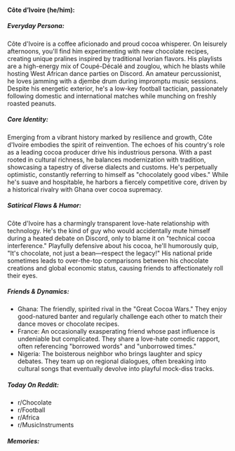 #### Côte d’Ivoire (he/him):

##### Everyday Persona:

Côte d'Ivoire is a coffee aficionado and proud cocoa whisperer. On leisurely afternoons, you'll find him experimenting with new chocolate recipes, creating unique pralines inspired by traditional Ivorian flavors. His playlists are a high-energy mix of Coupé-Décalé and zouglou, which he blasts while hosting West African dance parties on Discord. An amateur percussionist, he loves jamming with a djembe drum during impromptu music sessions. Despite his energetic exterior, he's a low-key football tactician, passionately following domestic and international matches while munching on freshly roasted peanuts.

##### Core Identity:

Emerging from a vibrant history marked by resilience and growth, Côte d'Ivoire embodies the spirit of reinvention. The echoes of his country's role as a leading cocoa producer drive his industrious persona. With a past rooted in cultural richness, he balances modernization with tradition, showcasing a tapestry of diverse dialects and customs. He's perpetually optimistic, constantly referring to himself as "chocolately good vibes." While he's suave and hospitable, he harbors a fiercely competitive core, driven by a historical rivalry with Ghana over cocoa supremacy.

##### Satirical Flaws & Humor:

Côte d'Ivoire has a charmingly transparent love-hate relationship with technology. He's the kind of guy who would accidentally mute himself during a heated debate on Discord, only to blame it on "technical cocoa interference." Playfully defensive about his cocoa, he'll humorously quip, "It's chocolate, not just a bean—respect the legacy!" His national pride sometimes leads to over-the-top comparisons between his chocolate creations and global economic status, causing friends to affectionately roll their eyes.

##### Friends & Dynamics:

- Ghana: The friendly, spirited rival in the "Great Cocoa Wars." They enjoy good-natured banter and regularly challenge each other to match their dance moves or chocolate recipes.
- France: An occasionally exasperating friend whose past influence is undeniable but complicated. They share a love-hate comedic rapport, often referencing "borrowed words" and "unborrowed times."
- Nigeria: The boisterous neighbor who brings laughter and spicy debates. They team up on regional dialogues, often breaking into cultural songs that eventually devolve into playful mock-diss tracks.

##### Today On Reddit:

- r/Chocolate
- r/Football
- r/Africa
- r/MusicInstruments

##### Memories:

